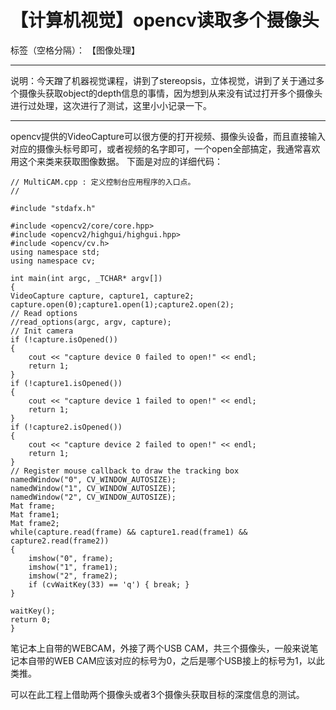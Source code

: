 # 【计算机视觉】opencv读取多个摄像头

标签（空格分隔）： 【图像处理】

---
说明：今天蹭了机器视觉课程，讲到了stereopsis，立体视觉，讲到了关于通过多个摄像头获取object的depth信息的事情，因为想到从来没有试过打开多个摄像头进行过处理，这次进行了测试，这里小小记录一下。


----------

opencv提供的VideoCapture可以很方便的打开视频、摄像头设备，而且直接输入对应的摄像头标号即可，或者视频的名字即可，一个open全部搞定，我通常喜欢用这个来类来获取图像数据。
下面是对应的详细代码：

    // MultiCAM.cpp : 定义控制台应用程序的入口点。
    //

    #include "stdafx.h"

    #include <opencv2/core/core.hpp>
    #include <opencv2/highgui/highgui.hpp>
    #include <opencv/cv.h>
    using namespace std;
    using namespace cv;

    int main(int argc, _TCHAR* argv[])
    {
    VideoCapture capture, capture1, capture2;
    capture.open(0);capture1.open(1);capture2.open(2);
    // Read options
    //read_options(argc, argv, capture);
    // Init camera
    if (!capture.isOpened())
    {
        cout << "capture device 0 failed to open!" << endl;
        return 1;
    }
    if (!capture1.isOpened())
    {
        cout << "capture device 1 failed to open!" << endl;
        return 1;
    }
    if (!capture2.isOpened())
    {
        cout << "capture device 2 failed to open!" << endl;
        return 1;
    }
    // Register mouse callback to draw the tracking box
    namedWindow("0", CV_WINDOW_AUTOSIZE);
    namedWindow("1", CV_WINDOW_AUTOSIZE);
    namedWindow("2", CV_WINDOW_AUTOSIZE);
    Mat frame;
    Mat frame1;
    Mat frame2;
    while(capture.read(frame) && capture1.read(frame1) && capture2.read(frame2))
    {
        imshow("0", frame);
        imshow("1", frame1);
        imshow("2", frame2);
        if (cvWaitKey(33) == 'q') {	break; }
    }

    waitKey();
    return 0;
    }


笔记本上自带的WEBCAM，外接了两个USB CAM，共三个摄像头，一般来说笔记本自带的WEB CAM应该对应的标号为0，之后是哪个USB接上的标号为1，以此类推。

可以在此工程上借助两个摄像头或者3个摄像头获取目标的深度信息的测试。





